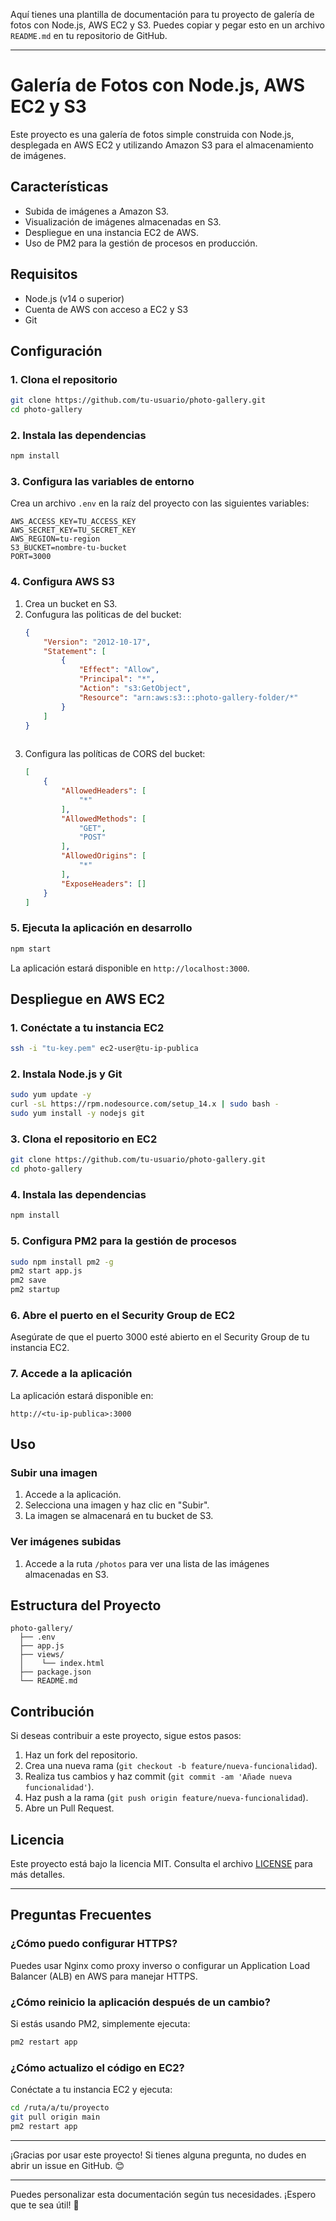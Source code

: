Aquí tienes una plantilla de documentación para tu proyecto de galería de fotos con Node.js, AWS EC2 y S3. Puedes copiar y pegar esto en un archivo `README.md` en tu repositorio de GitHub.

---

# Galería de Fotos con Node.js, AWS EC2 y S3

Este proyecto es una galería de fotos simple construida con Node.js, desplegada en AWS EC2 y utilizando Amazon S3 para el almacenamiento de imágenes.

## Características

- Subida de imágenes a Amazon S3.
- Visualización de imágenes almacenadas en S3.
- Despliegue en una instancia EC2 de AWS.
- Uso de PM2 para la gestión de procesos en producción.

## Requisitos

- Node.js (v14 o superior)
- Cuenta de AWS con acceso a EC2 y S3
- Git

## Configuración

### 1. Clona el repositorio

```bash
git clone https://github.com/tu-usuario/photo-gallery.git
cd photo-gallery
```

### 2. Instala las dependencias

```bash
npm install
```

### 3. Configura las variables de entorno

Crea un archivo `.env` en la raíz del proyecto con las siguientes variables:

```env
AWS_ACCESS_KEY=TU_ACCESS_KEY
AWS_SECRET_KEY=TU_SECRET_KEY
AWS_REGION=tu-region
S3_BUCKET=nombre-tu-bucket
PORT=3000
```

### 4. Configura AWS S3

1. Crea un bucket en S3.
2. Confugura las politicas de del bucket:
   ```json
   {
       "Version": "2012-10-17",
       "Statement": [
           {
               "Effect": "Allow",
               "Principal": "*",
               "Action": "s3:GetObject",
               "Resource": "arn:aws:s3:::photo-gallery-folder/*"
           }
       ]
   }
    
3. Configura las políticas de CORS del bucket:
   ```json
   [
       {
           "AllowedHeaders": [
               "*"
           ],
           "AllowedMethods": [
               "GET",
               "POST"
           ],
           "AllowedOrigins": [
               "*"
           ],
           "ExposeHeaders": []
       }
   ]

### 5. Ejecuta la aplicación en desarrollo

```bash
npm start
```

La aplicación estará disponible en `http://localhost:3000`.

## Despliegue en AWS EC2

### 1. Conéctate a tu instancia EC2

```bash
ssh -i "tu-key.pem" ec2-user@tu-ip-publica
```

### 2. Instala Node.js y Git

```bash
sudo yum update -y
curl -sL https://rpm.nodesource.com/setup_14.x | sudo bash -
sudo yum install -y nodejs git
```

### 3. Clona el repositorio en EC2

```bash
git clone https://github.com/tu-usuario/photo-gallery.git
cd photo-gallery
```

### 4. Instala las dependencias

```bash
npm install
```

### 5. Configura PM2 para la gestión de procesos

```bash
sudo npm install pm2 -g
pm2 start app.js
pm2 save
pm2 startup
```

### 6. Abre el puerto en el Security Group de EC2

Asegúrate de que el puerto 3000 esté abierto en el Security Group de tu instancia EC2.

### 7. Accede a la aplicación

La aplicación estará disponible en:
```
http://<tu-ip-publica>:3000
```

## Uso

### Subir una imagen

1. Accede a la aplicación.
2. Selecciona una imagen y haz clic en "Subir".
3. La imagen se almacenará en tu bucket de S3.

### Ver imágenes subidas

1. Accede a la ruta `/photos` para ver una lista de las imágenes almacenadas en S3.

## Estructura del Proyecto

```
photo-gallery/
  ├── .env
  ├── app.js
  ├── views/
  │    └── index.html
  ├── package.json
  └── README.md
```

## Contribución

Si deseas contribuir a este proyecto, sigue estos pasos:

1. Haz un fork del repositorio.
2. Crea una nueva rama (`git checkout -b feature/nueva-funcionalidad`).
3. Realiza tus cambios y haz commit (`git commit -am 'Añade nueva funcionalidad'`).
4. Haz push a la rama (`git push origin feature/nueva-funcionalidad`).
5. Abre un Pull Request.

## Licencia

Este proyecto está bajo la licencia MIT. Consulta el archivo [LICENSE](LICENSE) para más detalles.

---

## Preguntas Frecuentes

### ¿Cómo puedo configurar HTTPS?

Puedes usar Nginx como proxy inverso o configurar un Application Load Balancer (ALB) en AWS para manejar HTTPS.

### ¿Cómo reinicio la aplicación después de un cambio?

Si estás usando PM2, simplemente ejecuta:
```bash
pm2 restart app
```

### ¿Cómo actualizo el código en EC2?

Conéctate a tu instancia EC2 y ejecuta:
```bash
cd /ruta/a/tu/proyecto
git pull origin main
pm2 restart app
```

---

¡Gracias por usar este proyecto! Si tienes alguna pregunta, no dudes en abrir un issue en GitHub. 😊

---

Puedes personalizar esta documentación según tus necesidades. ¡Espero que te sea útil! 🚀
